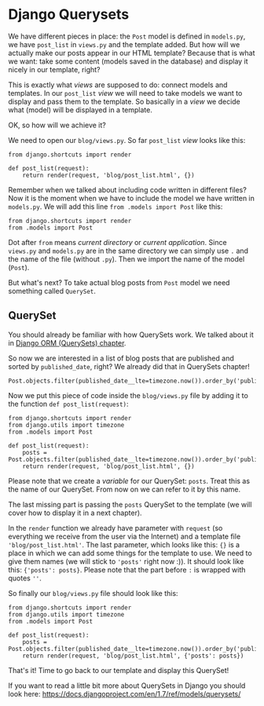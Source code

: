 # Django Querysets

We have different pieces in place: the `Post` model is defined in `models.py`, we have `post_list` in `views.py` and the template added. But how will we actually make our posts appear in our HTML template? Because that is what we want: take some content (models saved in the database) and display it nicely in our template, right?

This is exactly what *views* are supposed to do: connect models and templates. In our `post_list` *view* we will need to take models we want to display and pass them to the template. So basically in a *view* we decide what (model) will be displayed in a template.

OK, so how will we achieve it?

We need to open our `blog/views.py`. So far `post_list` *view* looks like this:

    from django.shortcuts import render

    def post_list(request):
        return render(request, 'blog/post_list.html', {})

Remember when we talked about including code written in different files? Now it is the moment when we have to include the model we have written in `models.py`. We will add this line `from .models import Post` like this:

    from django.shortcuts import render
    from .models import Post

Dot after `from` means *current directory* or *current application*. Since `views.py` and `models.py` are in the same directory we can simply use `.` and the name of the file (without `.py`). Then we import the name of the model (`Post`).

But what's next? To take actual blog posts from `Post` model we need something called `QuerySet`.

## QuerySet

You should already be familiar with how QuerySets work. We talked about it in [Django ORM (QuerySets) chapter](../django_orm/README.md).

So now we are interested in a list of blog posts that are published and sorted by `published_date`, right? We already did that in QuerySets chapter!

    Post.objects.filter(published_date__lte=timezone.now()).order_by('published_date')

Now we put this piece of code inside the `blog/views.py` file by adding it to the function `def post_list(request)`:

    from django.shortcuts import render
    from django.utils import timezone
    from .models import Post

    def post_list(request):
        posts = Post.objects.filter(published_date__lte=timezone.now()).order_by('published_date')
        return render(request, 'blog/post_list.html', {})

Please note that we create a *variable* for our QuerySet: `posts`. Treat this as the name of our QuerySet. From now on we can refer to it by this name.

The last missing part is passing the `posts` QuerySet to the template (we will cover how to display it in a next chapter).

In the `render` function we already have parameter with `request` (so everything we receive from the user via the Internet) and a template file `'blog/post_list.html'`. The last parameter, which looks like this: `{}` is a place in which we can add some things for the template to use. We need to give them names (we will stick to `'posts'` right now :)). It should look like this: `{'posts': posts}`. Please note that the part before `:` is wrapped with quotes `''`.

So finally our `blog/views.py` file should look like this:

    from django.shortcuts import render
    from django.utils import timezone
    from .models import Post

    def post_list(request):
        posts = Post.objects.filter(published_date__lte=timezone.now()).order_by('published_date')
        return render(request, 'blog/post_list.html', {'posts': posts})

That's it! Time to go back to our template and display this QuerySet!

If you want to read a little bit more about QuerySets in Django you should look here: https://docs.djangoproject.com/en/1.7/ref/models/querysets/




